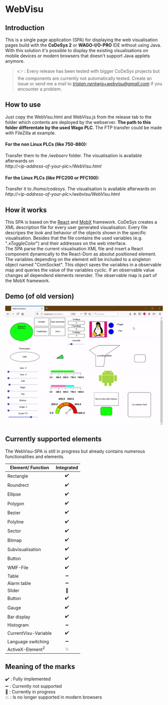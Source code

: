 # WebVisu 

## Introduction
This is a single page application (SPA) for displaying the web visualisation pages build with the **CoDeSys 2** or **WAGO-I/O-PRO** IDE without using Java. With this solution it's possible to display the existing visualisations on mobile devices or modern browsers that doesn't support Java applets anymore.
> :point_right: : Every release has been tested with bigger CoDeSys projects but the components are currently not automatically tested. Create an issue or send me a mail to *tristan.nentwig+webvisu@gmail.com* if you encounter a problem. 

## How to use
Just copy the WebVisu.html and WebVisu.js from the release tab to the folder which contents are deployed by the webserver. **The path to this folder differentate by the used Wago PLC**. The FTP transfer could be made with FileZilla at example.  

#### For the non Linux PLCs (like 750-880):
Transfer them to the */webserv* folder. The visualisation is available afterwards on  
*http://\<ip-address-of-your-plc>/WebVisu.html*
#### For the Linux PLCs (like PFC200 or PFC100):
Transfer it to */home/codesys*. The visualisation is available afterwards on  
*http://\<ip-address-of-your-plc>/webvisu/WebVisu.html*

## How it works
This SPA is based on the [React](https://github.com/facebook/react) and [MobX](https://github.com/mobxjs/mobx) framework. CoDeSys creates a XML description file for every user generated visualisation. Every file descripes the look and behavior of the objects shown in the specific visualisation. Besides that the file contains the used variables (e.g. "*.xToggleColor*") and their addresses on the web interface.  
The SPA parse the current visualisation XML file and insert a React component dynamically to the React-Dom as absolut positioned element. The variables depending on the element will be included to a singleton object named "ComSocket". This object saves the variables in a observable map and queries the value of the variables cyclic. If an observable value changes all dependend elements rerender. The observable map is part of the MobX framework.

## Demo (of old version)
<p align="center"> 
<img src="./img/demo.gif">
</p>

## Currently supported elements
The WebVisu-SPA is still in progress but already contains numerous functionalities and elements.

| Element/ Function             | Integrated            | 
| --------------------          | :-------------------: | 
| Rectangle                     | :heavy_check_mark:    |
| Roundrect                     | :heavy_check_mark:    |
| Ellipse                       | :heavy_check_mark:    |
| Polygon                       | :heavy_check_mark:    |
| Bezier                        | :heavy_check_mark:    |
| Polyline                      | :heavy_check_mark:    |
| Sector                        | :heavy_check_mark:    |
| Bitmap                        | :heavy_check_mark:    |
| Subvisualisation              | :heavy_check_mark:    |
| Button                        | :heavy_check_mark:    |
| WMF-File                      | :heavy_check_mark:    |
| Table                         | :heavy_minus_sign:    |
| Alarm table                   | :heavy_minus_sign:    |
| Slider                        | :wrench:              |
| Button                        | :heavy_check_mark:    |
| Gauge                         | :heavy_check_mark:    |
| Bar display                   | :heavy_check_mark:    |
| Histogram                     | :heavy_minus_sign:    |
| CurrentVisu-Variable          | :heavy_check_mark:    |
| Language switching            | :heavy_minus_sign:    |
| ActiveX-Element<sup>2</sup>   | :collision:           |

## Meaning of the marks
:heavy_check_mark: : Fully implemented  
:heavy_minus_sign: : Currently not supported  
:wrench: : Currently in progress  
:collision: : Is no longer supported in modern browsers


